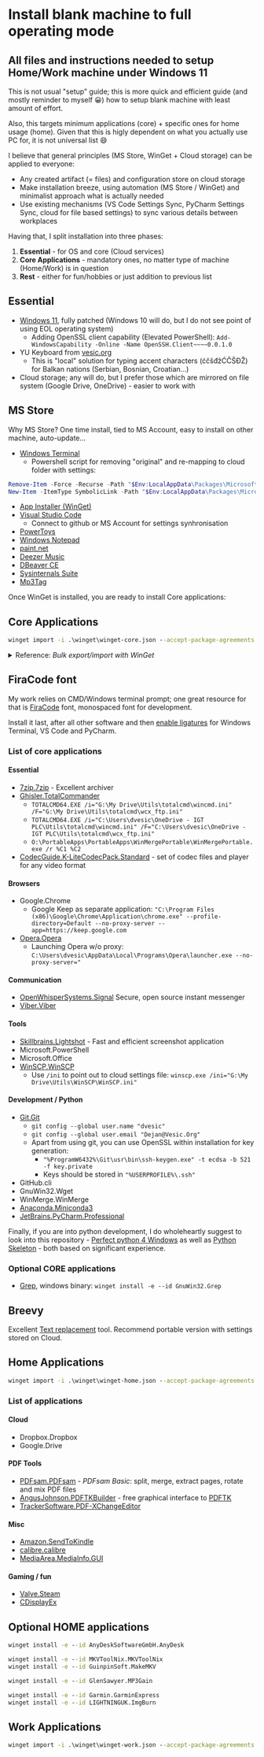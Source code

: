 # Install blank machine to full operating mode

## All files and instructions needed to setup Home/Work machine under Windows 11

This is not usual "setup" guide; this is more quick and efficient guide (and mostly reminder to myself :grinning:) how to setup blank machine with least amount of effort.

Also, this targets minimum applications (core) + specific ones for home usage (home). Given that this is higly dependent on what you actually use PC for, it is not universal list :smile:

I believe that general principles (MS Store, WinGet + Cloud storage) can be applied to everyone:

* Any created artifact (= files) and configuration store on cloud storage
* Make installation breeze, using automation (MS Store / WinGet) and minimalist approach what is actually needed
* Use existing mechanisms (VS Code Settings Sync, PyCharm Settings Sync, cloud for file based settings) to sync various details between workplaces

Having that, I split installation into three phases:

1. **Essential** - for OS and core (Cloud services)
2. **Core Applications** - mandatory ones, no matter type of machine (Home/Work) is in question
3. **Rest** - either for fun/hobbies or just addition to previous list

## Essential

* [Windows 11](https://www.microsoft.com/software-download/windows11), fully patched (Windows 10 will do, but I do not see point of using EOL operating system)
  * Adding OpenSSL client capability (Elevated PowerShell): `Add-WindowsCapability -Online -Name OpenSSH.Client~~~~0.0.1.0`
* YU Keyboard from [vesic.org](https://www.vesic.org/programi/nasa-slova-na-us-tastaturi-resenje-2005-e/)
  * This is "local" solution for typing accent characters (ćčšđžĆČŠĐŽ) for Balkan nations (Serbian, Bosnian, Croatian...)
* Cloud storage; any will do, but I prefer those which are mirrored on file system (Google Drive, OneDrive) - easier to work with

## MS Store

Why MS Store? One time install, tied to MS Account, easy to install on other machine, auto-update...

* [Windows Terminal](https://www.microsoft.com/store/productId/9N0DX20HK701)
  * Powershell script for removing "original" and re-mapping to cloud folder with settings:
  
```powershell
Remove-Item -Force -Recurse -Path "$Env:LocalAppData\Packages\Microsoft.WindowsTerminal_8wekyb3d8bbwe\LocalState"
New-Item -ItemType SymbolicLink -Path "$Env:LocalAppData\Packages\Microsoft.WindowsTerminal_8wekyb3d8bbwe\LocalState" -Target "G:\My Drive\Projects\Win.Terminal"
  ```
  
* [App Installer (WinGet)](https://www.microsoft.com/store/productId/9NBLGGH4NNS1)
* [Visual Studio Code](https://apps.microsoft.com/store/detail/XP9KHM4BK9FZ7Q)
  * Connect to github or MS Account for settings synhronisation
* [PowerToys](https://apps.microsoft.com/store/detail/XP89DCGQ3K6VLD)
* [Windows Notepad](https://www.microsoft.com/store/productId/9MSMLRH6LZF3)
* [paint.net](https://www.microsoft.com/store/productId/9NBHCS1LX4R0) 
* [Deezer Music](https://www.microsoft.com/store/productId/9NBLGGH6J7VV)
* [DBeaver CE](https://www.microsoft.com/store/productId/9PNKDR50694P)
* [Sysinternals Suite](https://www.microsoft.com/store/productId/9P7KNL5RWT25)
* [Mp3Tag](https://www.microsoft.com/store/productId/9NN77TCQ1NC8)

Once WinGet is installed, you are ready to install Core applications:

## Core Applications

```bat
winget import -i .\winget\winget-core.json --accept-package-agreements
```

<details>
<summary>Reference: <i>Bulk export/import with WinGet</i></summary>

* Application list export: `winget export -o .\winget-export.json`
* Bulk import: `winget import -i .\winget-export.json --accept-package-agreements`

</details>

## FiraCode font

My work relies on CMD/Windows terminal prompt; one great resource for that is [FiraCode](https://github.com/tonsky/FiraCode) font, monospaced font for development.

Install it last, after all other software and then [enable ligatures](https://github.com/tonsky/FiraCode/wiki#enabling-ligatures) for Windows Terminal, VS Code and PyCharm.

### List of core applications

#### Essential

* [7zip.7zip](https://www.7-zip.org/) - Excellent archiver
* [Ghisler.TotalCommander](https://www.ghisler.com/)
  * `TOTALCMD64.EXE /i="G:\My Drive\Utils\totalcmd\wincmd.ini" /F="G:\My Drive\Utils\totalcmd\wcx_ftp.ini"`
  * `TOTALCMD64.EXE /i="C:\Users\dvesic\OneDrive - IGT PLC\Utils\totalcmd\wincmd.ini" /F="C:\Users\dvesic\OneDrive - IGT PLC\Utils\totalcmd\wcx_ftp.ini"`
  * `O:\PortableApps\PortableApps\WinMergePortable\WinMergePortable.exe /r %C1 %C2`
* [CodecGuide.K-LiteCodecPack.Standard](https://codecguide.com/download_k-lite_codec_pack_standard.htm) - set of codec files and player for any video
format

#### Browsers

* Google.Chrome
  * Google Keep as separate application: `"C:\Program Files (x86)\Google\Chrome\Application\chrome.exe" --profile-directory=Default --no-proxy-server --app=https://keep.google.com`
* [Opera.Opera](https://www.opera.com/)
  * Launching Opera w/o proxy: `C:\Users\dvesic\AppData\Local\Programs\Opera\launcher.exe --no-proxy-server="`

#### Communication

* [OpenWhisperSystems.Signal](https://signal.org/) Secure, open source instant messenger
* [Viber.Viber](https://www.viber.com/en/)

#### Tools

* [Skillbrains.Lightshot](https://app.prntscr.com/en/index.html) - Fast and efficient screenshot application
* Microsoft.PowerShell
* Microsoft.Office
* [WinSCP.WinSCP](https://winscp.net/eng/index.php)
  * Use `/ini` to point out to cloud settings file: `winscp.exe /ini="G:\My Drive\Utils\WinSCP\WinSCP.ini"`

#### Development / Python

* [Git.Git](https://git-scm.com/)
  * `git config --global user.name "dvesic"`
  * `git config --global user.email "Dejan@Vesic.Org"`
  * Apart from using git, you can use OpenSSL within installation for key generation:
    * `"%ProgramW6432%\Git\usr\bin\ssh-keygen.exe" -t ecdsa -b 521 -f key.private`
    * Keys should be stored in `"%USERPROFILE%\.ssh"`
* GitHub.cli
* GnuWin32.Wget
* WinMerge.WinMerge
* [Anaconda.Miniconda3](https://docs.conda.io/en/latest/miniconda.html)
* [JetBrains.PyCharm.Professional](https://www.jetbrains.com/pycharm/)

Finally, if you are into python development, I do wholeheartly suggest to look into this repository - [Perfect python 4 Windows](https://github.com/dvesic/perfect-python-4-windows) as well as [Python Skeleton](https://github.com/dvesic/python-skeleton) - both based on significant experience.

### Optional CORE applications

* [Grep](https://man7.org/linux/man-pages/man1/grep.1.html), windows binary: `winget install -e --id GnuWin32.Grep`

## Breevy

Excellent [Text replacement](http://www.16software.com/breevy/) tool. Recommend portable version with settings stored on Cloud.

## Home Applications

```bat
winget import -i .\winget\winget-home.json --accept-package-agreements
```

### List of applications

#### Cloud

* Dropbox.Dropbox
* Google.Drive

#### PDF Tools

* [PDFsam.PDFsam](https://pdfsam.org/) - *PDFsam Basic*: split, merge, extract pages, rotate and mix PDF files
* [AngusJohnson.PDFTKBuilder](http://angusj.com/pdftkb/) - free graphical interface to [PDFTK](https://www.pdflabs.com/tools/pdftk-the-pdf-toolkit/)
* [TrackerSoftware.PDF-XChangeEditor](https://www.tracker-software.com/product/pdf-xchange-editor) 

#### Misc

* [Amazon.SendToKindle](https://www.amazon.com/sendtokindle/pc)
* [calibre.calibre](https://calibre-ebook.com/)
* [MediaArea.MediaInfo.GUI](https://mediaarea.net/en/MediaInfo)

#### Gaming / fun

* [Valve.Steam](https://store.steampowered.com/about/)
* [CDisplayEx](https://www.cdisplayex.com/desktop/)

## Optional HOME applications

```bat
winget install -e --id AnyDeskSoftwareGmbH.AnyDesk

winget install -e --id MKVToolNix.MKVToolNix
winget install -e --id GuinpinSoft.MakeMKV

winget install -e --id GlenSawyer.MP3Gain

winget install -e --id Garmin.GarminExpress
winget install -e --id LIGHTNINGUK.ImgBurn
```

## Work Applications

```bat
winget import -i .\winget\winget-work.json --accept-package-agreements
```
